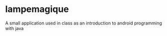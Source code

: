 # lampemagique
A small application used in class as an introduction to android programming with java
